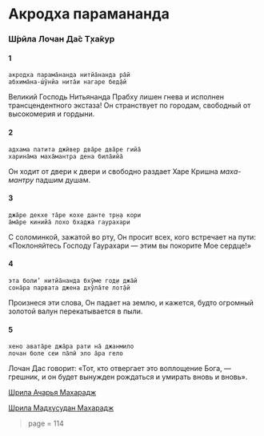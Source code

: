 # Акродха парамананда

### Ш́рӣла Лочан Да̄с Т̣ха̄кур

#### 1

    акродха парама̄нанда нитйа̄нанда ра̄й
    абхима̄на-ш́ӯнйа нита̄и нагаре бед̣а̄й

Великий Господь Нитьянанда Прабху лишен гнева и исполнен трансцендентного экстаза! Он странствует по городам, свободный от высокомерия и гордыни.

#### 2

    адхама патита джӣвер два̄ре два̄ре гийа̄
    харина̄ма маха̄мантра дена била̄ийа̄

Он ходит от двери к двери и свободно раздает Харе Кришна *маха-мантру* падшим душам.

#### 3

    джа̄ре декхе та̄ре кохе данте тр̣н̣а кори
    а̄ма̄ре кинийа̄ лохо бхаджа гаурахари

С соломинкой, зажатой во рту, Он просит всех, кого встречает на пути: «Поклоняйтесь Господу Гаурахари — этим вы покорите Мое сердце!»

#### 4

    эта боли’ нитйа̄нанда бхӯме год̣и джа̄й
    сона̄ра парвата джена дхӯла̄те лот̣а̄й

Произнеся эти слова, Он падает на землю, и кажется, будто огромный золотой валун перекатывается в пыли.

#### 5

    хено авата̄ре джа̄ра рати на̄ джанмило
    лочан боле сеи па̄пӣ эло а̄ра гело

Лочан Дас говорит: «Тот, кто отвергает это воплощение Бога, — грешник, и он будет вынужден рождаться и умирать вновь и вновь».


[Шрила Ачарья Махарадж](https://soundcloud.com/bharatimaharaj/acharya-maharaj-akrodha)

[Шрила Мадхусудан Махарадж](https://soundcloud.com/bharatimaharaj/madhusudan-maharaj-akrodha)


> page = 114
